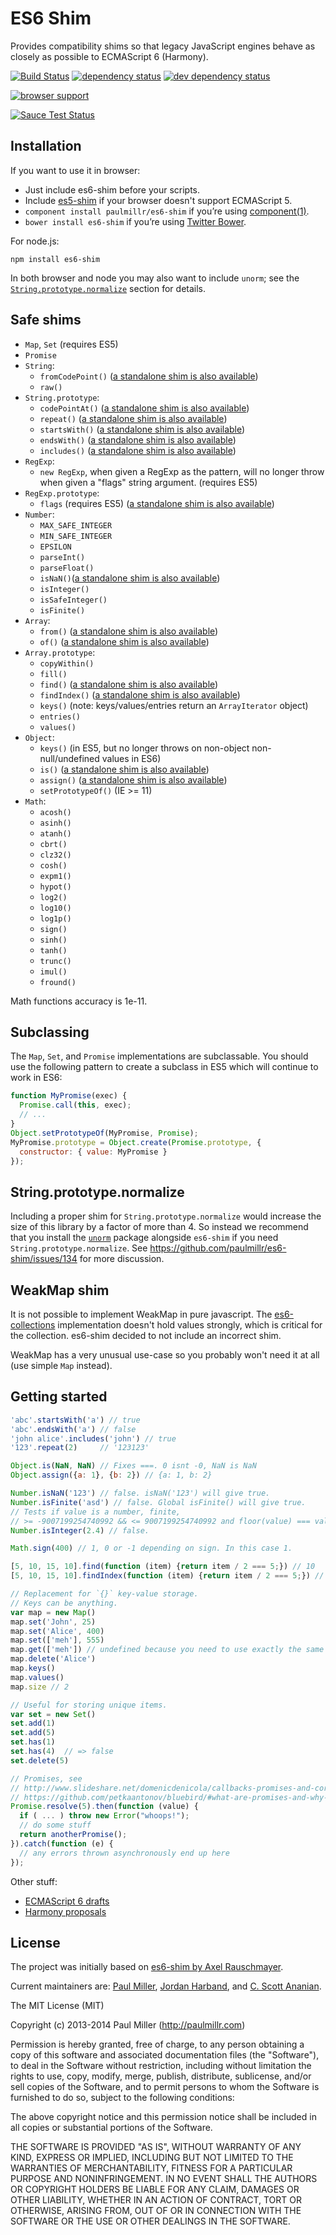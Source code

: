 # ES6 Shim
Provides compatibility shims so that legacy JavaScript engines behave as
closely as possible to ECMAScript 6 (Harmony).

[![Build Status][1]][2] [![dependency status][3]][4] [![dev dependency status][5]][6]

[![browser support](https://ci.testling.com/paulmillr/es6-shim.png)](https://ci.testling.com/paulmillr/es6-shim)

[![Sauce Test Status](https://saucelabs.com/browser-matrix/es6-shim.svg)](https://saucelabs.com/u/es6-shim)

## Installation
If you want to use it in browser:

* Just include es6-shim before your scripts.
* Include [es5-shim](https://github.com/kriskowal/es5-shim) if your browser doesn't support ECMAScript 5.
* `component install paulmillr/es6-shim` if you’re using [component(1)](https://github.com/component/component).
* `bower install es6-shim` if you’re using [Twitter Bower](http://bower.io/).

For node.js:

    npm install es6-shim

In both browser and node you may also want to include `unorm`; see the
[`String.prototype.normalize`](#stringprototypenormalize) section for
details.

## Safe shims

* `Map`, `Set` (requires ES5)
* `Promise`
* `String`:
    * `fromCodePoint()` ([a standalone shim is also available](http://mths.be/fromcodepoint))
    * `raw()`
* `String.prototype`:
    * `codePointAt()` ([a standalone shim is also available](http://mths.be/codepointat))
    * `repeat()` ([a standalone shim is also available](http://mths.be/repeat))
    * `startsWith()` ([a standalone shim is also available](http://mths.be/startswith))
    * `endsWith()` ([a standalone shim is also available](http://mths.be/endswith))
    * `includes()` ([a standalone shim is also available](http://mths.be/includes))
* `RegExp`:
    * `new RegExp`, when given a RegExp as the pattern, will no longer throw when given a "flags" string argument. (requires ES5)
* `RegExp.prototype`:
    * `flags` (requires ES5) ([a standalone shim is also available](https://github.com/es-shims/RegExp.prototype.flags))
* `Number`:
    * `MAX_SAFE_INTEGER`
    * `MIN_SAFE_INTEGER`
    * `EPSILON`
    * `parseInt()`
    * `parseFloat()`
    * `isNaN()`([a standalone shim is also available](https://npmjs.org/package/is-nan))
    * `isInteger()`
    * `isSafeInteger()`
    * `isFinite()`
* `Array`:
    * `from()` ([a standalone shim is also available](https://npmjs.org/package/array.from))
    * `of()` ([a standalone shim is also available](https://npmjs.org/package/array.of))
* `Array.prototype`:
    * `copyWithin()`
    * `fill()`
    * `find()` ([a standalone shim is also available](https://github.com/paulmillr/Array.prototype.find))
    * `findIndex()` ([a standalone shim is also available](https://github.com/paulmillr/Array.prototype.findIndex))
    * `keys()` (note: keys/values/entries return an `ArrayIterator` object)
    * `entries()`
    * `values()`
* `Object`:
    * `keys()` (in ES5, but no longer throws on non-object non-null/undefined values in ES6)
    * `is()` ([a standalone shim is also available](https://github.com/ljharb/object-is))
    * `assign()` ([a standalone shim is also available](https://github.com/ljharb/object.assign))
    * `setPrototypeOf()` (IE >= 11)
* `Math`:
    * `acosh()`
    * `asinh()`
    * `atanh()`
    * `cbrt()`
    * `clz32()`
    * `cosh()`
    * `expm1()`
    * `hypot()`
    * `log2()`
    * `log10()`
    * `log1p()`
    * `sign()`
    * `sinh()`
    * `tanh()`
    * `trunc()`
    * `imul()`
    * `fround()`

Math functions accuracy is 1e-11.

## Subclassing
The `Map`, `Set`, and `Promise` implementations are subclassable.
You should use the following pattern to create a subclass in ES5 which
will continue to work in ES6:
```javascript
function MyPromise(exec) {
  Promise.call(this, exec);
  // ...
}
Object.setPrototypeOf(MyPromise, Promise);
MyPromise.prototype = Object.create(Promise.prototype, {
  constructor: { value: MyPromise }
});
```

## String.prototype.normalize
Including a proper shim for `String.prototype.normalize` would
increase the size of this library by a factor of more than 4.
So instead we recommend that you install the
[`unorm`](https://github.com/walling/unorm)
package alongside `es6-shim` if you need `String.prototype.normalize`.
See https://github.com/paulmillr/es6-shim/issues/134 for more
discussion.


## WeakMap shim
It is not possible to implement WeakMap in pure javascript.
The [es6-collections](https://github.com/WebReflection/es6-collections)
implementation doesn't hold values strongly, which is critical
for the collection. es6-shim decided to not include an incorrect shim.

WeakMap has a very unusual use-case so you probably won't need it at all
(use simple `Map` instead).

## Getting started

```javascript
'abc'.startsWith('a') // true
'abc'.endsWith('a') // false
'john alice'.includes('john') // true
'123'.repeat(2)     // '123123'

Object.is(NaN, NaN) // Fixes ===. 0 isnt -0, NaN is NaN
Object.assign({a: 1}, {b: 2}) // {a: 1, b: 2}

Number.isNaN('123') // false. isNaN('123') will give true.
Number.isFinite('asd') // false. Global isFinite() will give true.
// Tests if value is a number, finite,
// >= -9007199254740992 && <= 9007199254740992 and floor(value) === value
Number.isInteger(2.4) // false.

Math.sign(400) // 1, 0 or -1 depending on sign. In this case 1.

[5, 10, 15, 10].find(function (item) {return item / 2 === 5;}) // 10
[5, 10, 15, 10].findIndex(function (item) {return item / 2 === 5;}) // 1

// Replacement for `{}` key-value storage.
// Keys can be anything.
var map = new Map()
map.set('John', 25)
map.set('Alice', 400)
map.set(['meh'], 555)
map.get(['meh']) // undefined because you need to use exactly the same object.
map.delete('Alice')
map.keys()
map.values()
map.size // 2

// Useful for storing unique items.
var set = new Set()
set.add(1)
set.add(5)
set.has(1)
set.has(4)  // => false
set.delete(5)

// Promises, see
// http://www.slideshare.net/domenicdenicola/callbacks-promises-and-coroutines-oh-my-the-evolution-of-asynchronicity-in-javascript
// https://github.com/petkaantonov/bluebird/#what-are-promises-and-why-should-i-use-them
Promise.resolve(5).then(function (value) {
  if ( ... ) throw new Error("whoops!");
  // do some stuff
  return anotherPromise();
}).catch(function (e) {
  // any errors thrown asynchronously end up here
});
```

Other stuff:

* [ECMAScript 6 drafts](http://wiki.ecmascript.org/doku.php?id=harmony:specification_drafts)
* [Harmony proposals](http://wiki.ecmascript.org/doku.php?id=harmony:harmony)

## License
The project was initially based on [es6-shim by Axel Rauschmayer](https://github.com/rauschma/es6-shim).

Current maintainers are: [Paul Miller](http://paulmillr.com), [Jordan Harband](https://github.com/ljharb), and [C. Scott Ananian](http://cscott.net).

The MIT License (MIT)

Copyright (c) 2013-2014 Paul Miller (http://paulmillr.com)

Permission is hereby granted, free of charge, to any person obtaining a copy of
this software and associated documentation files (the "Software"), to deal in
the Software without restriction, including without limitation the rights to
use, copy, modify, merge, publish, distribute, sublicense, and/or sell copies
of the Software, and to permit persons to whom the Software is furnished to do
so, subject to the following conditions:

The above copyright notice and this permission notice shall be included in all
copies or substantial portions of the Software.

THE SOFTWARE IS PROVIDED "AS IS", WITHOUT WARRANTY OF ANY KIND, EXPRESS OR
IMPLIED, INCLUDING BUT NOT LIMITED TO THE WARRANTIES OF MERCHANTABILITY,
FITNESS FOR A PARTICULAR PURPOSE AND NONINFRINGEMENT. IN NO EVENT SHALL THE
AUTHORS OR COPYRIGHT HOLDERS BE LIABLE FOR ANY CLAIM, DAMAGES OR OTHER
LIABILITY, WHETHER IN AN ACTION OF CONTRACT, TORT OR OTHERWISE, ARISING FROM,
OUT OF OR IN CONNECTION WITH THE SOFTWARE OR THE USE OR OTHER DEALINGS IN THE
SOFTWARE.

[1]: https://travis-ci.org/paulmillr/es6-shim.svg
[2]: https://travis-ci.org/paulmillr/es6-shim
[3]: https://david-dm.org/paulmillr/es6-shim.svg
[4]: https://david-dm.org/paulmillr/es6-shim
[5]: https://david-dm.org/paulmillr/es6-shim/dev-status.svg
[6]: https://david-dm.org/paulmillr/es6-shim#info=devDependencies

